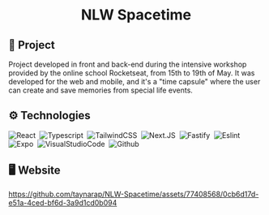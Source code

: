 <h1 align="center">
  NLW Spacetime
</h1>

## 🔎 Project
Project developed in front and back-end during the intensive workshop provided by the online school Rocketseat, from 15th to 19th of May. It was developed for the web and mobile, and it's a "time capsule" where the user can create and save memories from special life events.

## ⚙️ Technologies

![React](https://img.shields.io/badge/-React-05122A?style=flat&logo=React)&nbsp;
![Typescript](https://img.shields.io/badge/-Typescript-05122A?style=flat&logo=Typescript)&nbsp;
![TailwindCSS](https://img.shields.io/badge/-TailwindCSS-05122A?style=flat&logo=TailwindCSS)&nbsp;
![Next.JS](https://img.shields.io/badge/-Next.JS-05122A?style=flat&logo=Next.JS)&nbsp;
![Fastify](https://img.shields.io/badge/-Fastify-05122A?style=flat&logo=Fastify)&nbsp;
![Eslint](https://img.shields.io/badge/-Eslint-05122A?style=flat&logo=Eslint)&nbsp;
![Expo](https://img.shields.io/badge/-Expo-05122A?style=flat&logo=Expo)&nbsp;
![VisualStudioCode](https://img.shields.io/badge/-VisualStudioCode-05122A?style=flat&logo=VisualStudioCode)&nbsp;
![Github](https://img.shields.io/badge/-Github-05122A?style=flat&logo=github)&nbsp;

## 🖥️ Website

https://github.com/taynarap/NLW-Spacetime/assets/77408568/0cb6d17d-e51a-4ced-bf6d-3a9d1cd0b094
